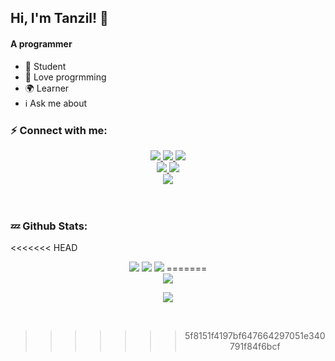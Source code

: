 ## Hi, I'm Tanzil! :wave:


#### A programmer

- :telescope: Student 
- :seedling: Love progrmming  
- :earth_africa: Learner
- :information_source: Ask me about

### :zap: Connect with me:

<div align="center">
    <a href="https://www.youtube.com/channel/UCBy4hBWyBHsRMP8cQT9NRqw" target="_blank">
        <img src="https://img.shields.io/badge/Youtube-red?style=for-the-badge&logo=youtube">
    </a>
    <a href="https://facebook.com/tanzil.web" target="_blank">
        <img src="https://img.shields.io/badge/Facebook-blue?style=for-the-badge&logo=facebook&logoColor=white">
    </a>
    <a href="https://t.me/tanzilamd" target="_blank">
        <img src="https://img.shields.io/badge/Telegram-0088CC?style=for-the-badge&logo=telegram&logoColor=white"><br/>
    </a>
    <a href="https://www.instagram.com/tanzilamd/" target="_blank">
        <img src="https://img.shields.io/badge/Instagram-cd486b?style=for-the-badge&logo=instagram&logoColor=white">
    </a>
    <a href="https://github.com/tanzilamd" target="_blank">
        <img src="https://img.shields.io/badge/github-black?style=for-the-badge&logo=github"/><br/>
    </a>
    <a href="https://stackoverflow.com/users/15925901/tanzil-ahmed" target="_blank">
        <img src="https://img.shields.io/badge/stackoverflow-orange?style=for-the-badge&logo=stackoverflow&logoColor=white"/><br/>
    </a>
</div>

<br />
<br/>

### :zzz: Github Stats:
<<<<<<< HEAD
<div align="center">

<img src="https://github-readme-stats.vercel.app/api?username=tanzilamd&show_icons=true&theme=merko&card_width=450&hide_border=enable">

<img src="https://github-readme-stats.vercel.app/api/top-langs/?username=tanzilamd&layout=demo&theme=gruvbox&langs_count=15&card_width=493&hide_border=enable">

<img src="https://github-readme-stats.vercel.app/api/wakatime?username=tanzilamd&theme=gruvbox&card_width=400&hide_border=enable">
=======

<div align="center">
<img src="https://github-readme-stats.vercel.app/api?username=tanzilamd&show_icons=true&theme=merko&card_width=450&hide_border=enable"><br/>

<img src="https://github-readme-stats.vercel.app/api/top-langs/?username=tanzilamd&layout=demo&theme=gruvbox&langs_count=15&card_width=497&hide_border=enable"><br/>

<!--<img src="https://github-readme-stats.vercel.app/api/wakatime?username=tanzilamd&theme=gruvbox&card_width=500&hide_border=enable">--><br/>
>>>>>>> 5f8151f4197bf647664297051e340791f84f6bcf
</div>





[facebook]: https://facebook.com/tanzil.web
[telegram]: https://t.me/tanzilamd
[youtube]: https://www.youtube.com/channel/UCBy4hBWyBHsRMP8cQT9NRqw
[instagram]: https://www.instagram.com/tanzilamd/






